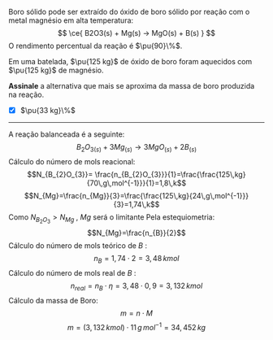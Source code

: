 Boro sólido pode ser extraído do óxido de boro sólido por reação com o metal magnésio em alta temperatura:
$$
    \ce{ B2O3(s) + Mg(s) -> MgO(s) + B(s) }
$$
O rendimento percentual da reação é $\pu{90}\%$.

Em uma batelada, $\pu{125 kg}$ de óxido de boro foram aquecidos com $\pu{125 kg}$ de magnésio.

**Assinale** a alternativa que mais se aproxima da massa de boro produzida na reação.

- [x] $\pu{33 kg}\%$

---

A reação balanceada é a seguinte:
$$B_{2}O_{3(s)}+3Mg_{(s)}\rightarrow 3MgO_{(s)}+2B_{(s)}$$
Cálculo do número de mols reacional:
$$N_{B_{2}O_{3}}= \frac{n_{B_{2}O_{3}}}{1}=\frac{\frac{125\,kg}{70\,g\,mol^{-1}}}{1}=1,8\,k$$
$$N_{Mg}=\frac{n_{Mg}}{3}=\frac{\frac{125\,kg}{24\,g\,mol^{-1}}}{3}=1,74\,k$$
Como $N_{B_{2}O_{3}}>N_{Mg}$  , $Mg$  será o limitante
Pela estequiometria:
$$N_{Mg}=\frac{n_{B}}{2}$$
Cálculo do número de mols teórico de $B$ :
$$n_{B}=1,74\cdot2=3,48\,kmol$$
Cálculo do número de mols real de $B$ :
$$n_{real}=n_{B}\cdot\eta=3,48\cdot0,9=3,132\,kmol$$
Cálculo da massa de Boro:
$$m=n\cdot M$$
$$m=(3,132\,kmol)\cdot11\,g\,mol^{-1}=34,452\,kg$$

